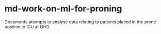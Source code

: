 # md-work-on-ml-for-proning
 Documents attempts to analyse data relating to patients placed in the prone position in ICU at UHG
